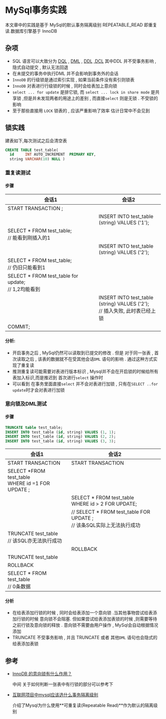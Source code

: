 # MySql事务实践

本文章中的实践是基于 MySql的默认事务隔离级别 REPEATABLE_READ 即重复读.数据库引擎基于 InnoDB

## 杂项

* SQL 语言可以大致分为 [DQL](https://zh.wikipedia.org/wiki/%E6%95%B0%E6%8D%AE%E6%9F%A5%E8%AF%A2%E8%AF%AD%E8%A8%80) ,  [DML](https://zh.wikipedia.org/wiki/%E8%B3%87%E6%96%99%E6%93%8D%E7%B8%B1%E8%AA%9E%E8%A8%80) , [DDL](https://en.wikipedia.org/wiki/Data_definition_language) ,[DCL](https://zh.wikipedia.org/wiki/%E8%B3%87%E6%96%99%E6%8E%A7%E5%88%B6%E8%AA%9E%E8%A8%80)  其中DDL 并不受事务影响 , 隐式自动提交 , 默认无法回退
* 在未提交的事务中执行DML 并不会影响到事务外的会话
* `InnoDB` 的行级锁是通过索引实现 , 如果当前条件没有索引则锁表
* `InnoDB` 对表进行行级锁的时候 , 同时会给表加上意向锁
* `select ... for update` 是排它锁, 而 `select ... lock in share mode` 是共享锁 ,但是并未发现两者的用途上的差别 , 而直接`select` 则是无锁 . 不受锁的影响
* 至于那些直接用 `LOCK` 锁表的 , 应该严重影响了效率 估计日常中不会见到

## 锁实践

建表如下,每次测试之后会清空表

```sql
CREATE TABLE test_table(
  id     INT AUTO_INCREMENT  PRIMARY KEY,
  string VARCHAR(10) NULL )
```

### 重复读测试

#### 步骤

| 会话1                                                    | 会话2                                                        |
| -------------------------------------------------------- | ------------------------------------------------------------ |
| START TRANSACTION ;                                      |                                                              |
|                                                          | INSERT INTO test_table <br />(string) VALUES ('1');          |
| SELECT * FROM test_table;<br />// 能看到刚插入的1        |                                                              |
|                                                          | INSERT INTO test_table <br />(string) VALUES ('2');          |
| SELECT * FROM test_table;<br />// 仍旧只能看到1          |                                                              |
| SELECT * FROM test_table for update;<br />// 1,2均能看到 |                                                              |
|                                                          | INSERT INTO test_table <br />(string) VALUES ('2');<br />// 插入失败, 此时表已经上锁 |
| COMMIT;                                                  |                                                              |

#### 分析:

* 开启事务之后 , MySql仍然可以读取到已提交的修改 . 但是 对于同一张表 , 首次读取之后 , 该表的数据就不在受其他会话`DML` 语句的影响  . 通过这种方式实现了重复读 
* 推测重复读可能需要对表进行版本标识 , Mysql并不会在开启锁的时候给所有表加入标识,而是推迟到 首次进行`select` 操作时
* 可以看到 在事务里面直接`select` 并不会对表进行加锁 , 只有在`SELECT ..for update`时才会对表进行加锁

### 意向锁及DML测试



#### 步骤

```sql
TRUNCATE table test_table;
INSERT INTO test_table (id, string) VALUES (1, 1);
INSERT INTO test_table (id, string) VALUES (2, 2);
INSERT INTO test_table (id, string) VALUES (3, 3);
```

| 会话1                                                  | 会话2                                                        |
| ------------------------------------------------------ | ------------------------------------------------------------ |
| START TRANSACTION                                      | START TRANSACTION                                            |
| SELECT *FROM test_table<br /> WHERE id =1 FOR UPDATE ; |                                                              |
|                                                        | SELECT * FROM test_table <br />WHERE id > 2 FOR UPDATE;      |
|                                                        | // SELECT * FROM test_table   FOR UPDATE ;<br />// 该条SQL实际上无法执行成功 |
| TRUNCATE test_table<br />// 该SQL亦无法执行成功        |                                                              |
|                                                        | ROLLBACK                                                     |
| TRUNCATE test_table                                    |                                                              |
| ROLLBACK                                               |                                                              |
| SELECT * FROM test_table<br />// 0条数据               |                                                              |

#### 分析

* 在给表添加行锁的时候 , 同时会给表添加一个意向锁 .当其他事物尝试给表添加行锁的时候 意向锁不会阻塞. 但如果尝试给表添加表锁的时候 ,则需要等待 之前行锁及意向锁的释放 . 意向锁不需要由用户操作 , MySql会自动根据情况添加
* TRUNCATE  不受事务影响 , 并且 TRUNCATE  或者 其他`DML` 语句也会隐式的给表添加表锁



## 参考

* [InnoDB 的意向锁有什么作用？](https://www.zhihu.com/question/51513268/answer/127777478)

  中间 关于如何判断一张表中有行锁的部分可以参考下

* [互联网项目中mysql应该选什么事务隔离级别](https://zhuanlan.zhihu.com/p/59061106)

  介绍了Mysql为什么使用**可重复读(Repeatable Read)**作为默认的隔离级别